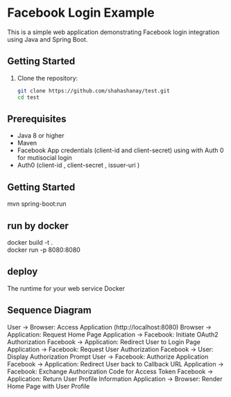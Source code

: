 # Facebook Login Example

This is a simple web application demonstrating Facebook login integration using Java and Spring Boot.

## Getting Started

1. Clone the repository:

   ```bash
   git clone https://github.com/shahashanay/test.git
   cd test
   ```

## Prerequisites

- Java 8 or higher
- Maven
- Facebook App credentials (client-id and client-secret) using with Auth 0 for mutisocial login
- Auth0 (client-id , client-secret , issuer-uri )

## Getting Started

mvn spring-boot:run

## run by docker

docker build -t <name> .  
docker run -p 8080:8080 <name>

## deploy

The runtime for your web service Docker

## Sequence Diagram

User -> Browser: Access Application (http://localhost:8080)
Browser -> Application: Request Home Page
Application -> Facebook: Initiate OAuth2 Authorization
Facebook -> Application: Redirect User to Login Page
Application -> Facebook: Request User Authorization
Facebook -> User: Display Authorization Prompt
User -> Facebook: Authorize Application
Facebook -> Application: Redirect User back to Callback URL
Application -> Facebook: Exchange Authorization Code for Access Token
Facebook -> Application: Return User Profile Information
Application -> Browser: Render Home Page with User Profile
